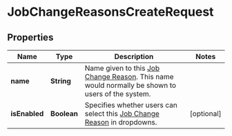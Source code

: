 

# JobChangeReasonsCreateRequest


## Properties

| Name | Type | Description | Notes |
|------------ | ------------- | ------------- | -------------|
|**name** | **String** | Name given to this [Job Change Reason](https://developers.intellihr.io/docs/v1/). This name would normally be shown to users of the system. |  |
|**isEnabled** | **Boolean** | Specifies whether users can select this [Job Change Reason](https://developers.intellihr.io/docs/v1/) in dropdowns. |  [optional] |



